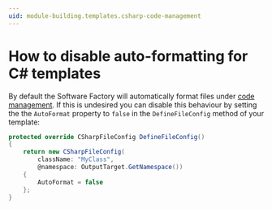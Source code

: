 ```yaml
---
uid: module-building.templates.csharp-code-management
---
```

# How to disable auto-formatting for C# templates

By default the Software Factory will automatically format files under [code management](xref:application-development.code-management.about-code-management). If this is undesired you can disable this behaviour by setting the the `AutoFormat` property to `false` in the `DefineFileConfig` method of your template:

```csharp
protected override CSharpFileConfig DefineFileConfig()
{
    return new CSharpFileConfig(
        className: "MyClass",
        @namespace: OutputTarget.GetNamespace())
    {
        AutoFormat = false
    };
}
```
